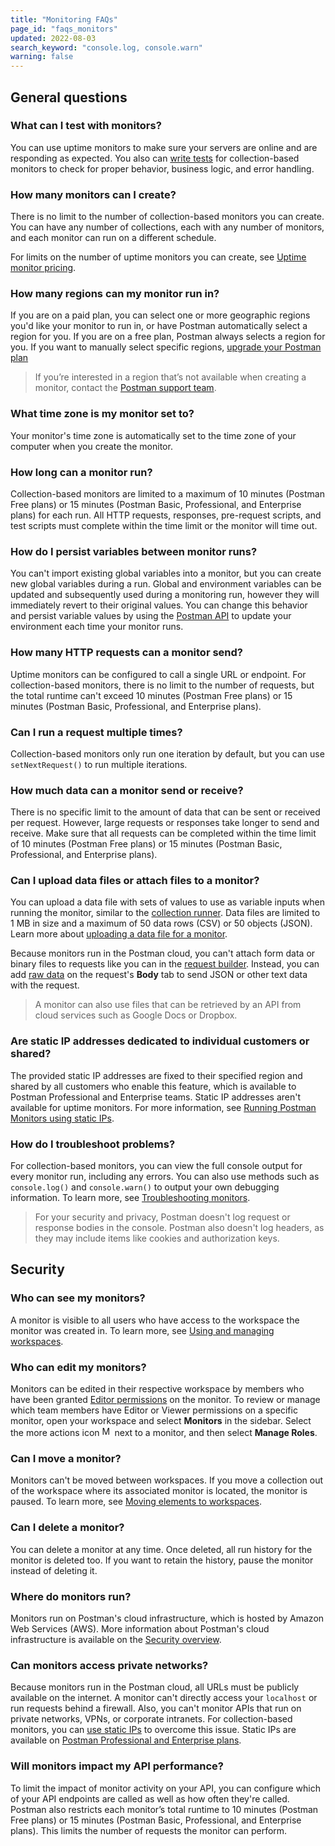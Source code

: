 ```yaml
---
title: "Monitoring FAQs"
page_id: "faqs_monitors"
updated: 2022-08-03
search_keyword: "console.log, console.warn"
warning: false
---
```


## General questions

### What can I test with monitors?

You can use uptime monitors to make sure your servers are online and are responding as expected. You also can [write tests](/docs/writing-scripts/test-scripts/) for collection-based monitors to check for proper behavior, business logic, and error handling.

### How many monitors can I create?

There is no limit to the number of collection-based monitors you can create. You can have any number of collections, each with any number of monitors, and each monitor can run on a different schedule.

For limits on the number of uptime monitors you can create, see [Uptime monitor pricing](/docs/monitoring-your-api/uptime-monitors/#uptime-monitor-pricing).

### How many regions can my monitor run in?

If you are on a paid plan, you can select one or more geographic regions you'd like your monitor to run in, or have Postman automatically select a region for you. If you are on a free plan, Postman always selects a region for you. If you want to manually select specific regions, [upgrade your Postman plan](https://www.postman.com/pricing)

> If you’re interested in a region that’s not available when creating a monitor, contact the [Postman support team](https://www.postman.com/support/).

### What time zone is my monitor set to?

Your monitor's time zone is automatically set to the time zone of your computer when you create the monitor.

### How long can a monitor run?

Collection-based monitors are limited to a maximum of 10 minutes (Postman Free plans) or 15 minutes (Postman Basic, Professional, and Enterprise plans) for each run. All HTTP requests, responses, pre-request scripts, and test scripts must complete within the time limit or the monitor will time out.

### How do I persist variables between monitor runs?

You can't import existing global variables into a monitor, but you can create new global variables during a run. Global and environment variables can be updated and subsequently used during a monitoring run, however they will immediately revert to their original values. You can change this behavior and persist variable values by using the [Postman API](https://docs.api.getpostman.com/#6517e0d6-3bc3-3da5-ab57-7a578a8504ce) to update your environment each time your monitor runs.

### How many HTTP requests can a monitor send?

Uptime monitors can be configured to call a single URL or endpoint. For collection-based monitors, there is no limit to the number of requests, but the total runtime can't exceed 10 minutes (Postman Free plans) or 15 minutes (Postman Basic, Professional, and Enterprise plans).

### Can I run a request multiple times?

Collection-based monitors only run one iteration by default, but you can use `setNextRequest()` to run multiple iterations.

### How much data can a monitor send or receive?

There is no specific limit to the amount of data that can be sent or received per request. However, large requests or responses take longer to send and receive. Make sure that all requests can be completed within the time limit of 10 minutes (Postman Free plans) or 15 minutes (Postman Basic, Professional, and Enterprise plans).

### Can I upload data files or attach files to a monitor?

You can upload a data file with sets of values to use as variable inputs when running the monitor, similar to the [collection runner](/docs/running-collections/working-with-data-files/). Data files are limited to 1 MB in size and a maximum of 50 data rows (CSV) or 50 objects (JSON). Learn more about [uploading a data file for a monitor](/docs/monitoring-your-api/setting-up-monitor/#uploading-a-data-file).

Because monitors run in the Postman cloud, you can't attach form data or binary files to requests like you can in the [request builder](https://learning.postman.com/docs/sending-requests/requests/#form-data). Instead, you can add [raw data](https://learning.postman.com/docs/sending-requests/requests/#raw-data) on the request's **Body** tab to send JSON or other text data with the request.

> A monitor can also use files that can be retrieved by an API from cloud services such as Google Docs or Dropbox.

### Are static IP addresses dedicated to individual customers or shared?

The provided static IP addresses are fixed to their specified region and shared by all customers who enable this feature, which is available to Postman Professional and Enterprise teams. Static IP addresses aren't available for uptime monitors. For more information, see [Running Postman Monitors using static IPs](/docs/monitoring-your-api/using-static-IPs-to-monitor/).

### How do I troubleshoot problems?

For collection-based monitors, you can view the full console output for every monitor run, including any errors. You can also use methods such as `console.log()` and `console.warn()` to output your own debugging information. To learn more, see [Troubleshooting monitors](/docs/monitoring-your-api/troubleshooting-monitors/).

> For your security and privacy, Postman doesn't log request or response bodies in the console. Postman also doesn't log headers, as they may include items like cookies and authorization keys.

## Security

### Who can see my monitors?

A monitor is visible to all users who have access to the workspace the monitor was created in. To learn more, see [Using and managing workspaces](/docs/collaborating-in-postman/using-workspaces/managing-workspaces/).

### Who can edit my monitors?

Monitors can be edited in their respective workspace by members who have been granted [Editor permissions](/docs/collaborating-in-postman/roles-and-permissions/) on the monitor. To review or manage which team members have Editor or Viewer permissions on a specific monitor, open your workspace and select **Monitors** in the sidebar. Select the more actions icon <img alt="More actions icon" src="https://assets.postman.com/postman-docs/icon-more-actions-v9.jpg#icon" width="16px"> next to a monitor, and then select **Manage Roles**.

### Can I move a monitor?

Monitors can't be moved between workspaces. If you move a collection out of the workspace where its associated monitor is located, the monitor is paused. To learn more, see [Moving elements to workspaces](/docs/collaborating-in-postman/using-workspaces/managing-workspaces/#moving-elements-to-workspaces).

### Can I delete a monitor?

You can delete a monitor at any time. Once deleted, all run history for the monitor is deleted too. If you want to retain the history, pause the monitor instead of deleting it.

### Where do monitors run?

Monitors run on Postman's cloud infrastructure, which is hosted by Amazon Web Services (AWS). More information about Postman's cloud infrastructure is available on the [Security overview](https://www.postman.com/trust/security/).

### Can monitors access private networks?

Because monitors run in the Postman cloud, all URLs must be publicly available on the internet. A monitor can't directly access your `localhost` or run requests behind a firewall. Also, you can't monitor APIs that run on private networks, VPNs, or corporate intranets. For collection-based monitors, you can [use static IPs](/docs/monitoring-your-api/using-static-IPs-to-monitor/) to overcome this issue. Static IPs are available on [Postman Professional and Enterprise plans](https://www.postman.com/pricing).

### Will monitors impact my API performance?

To limit the impact of monitor activity on your API, you can configure which of your API endpoints are called as well as how often they're called. Postman also restricts each monitor’s total runtime to 10 minutes (Postman Free plans) or 15 minutes (Postman Basic, Professional, and Enterprise plans). This limits the number of requests the monitor can perform.
